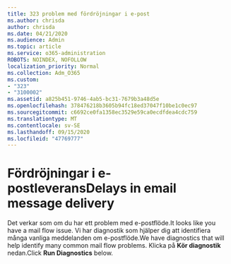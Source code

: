 ```yaml
---
title: 323 problem med fördröjningar i e-post
ms.author: chrisda
author: chrisda
ms.date: 04/21/2020
ms.audience: Admin
ms.topic: article
ms.service: o365-administration
ROBOTS: NOINDEX, NOFOLLOW
localization_priority: Normal
ms.collection: Adm_O365
ms.custom:
- "323"
- "3100002"
ms.assetid: a825b451-9746-4ab5-bc31-7679b3a48d5e
ms.openlocfilehash: 378476218b3605b94fc18ed37047f10be1c0ec97
ms.sourcegitcommit: c6692ce0fa1358ec3529e59ca0ecdfdea4cdc759
ms.translationtype: MT
ms.contentlocale: sv-SE
ms.lasthandoff: 09/15/2020
ms.locfileid: "47769777"
---
```

# <a name="delays-in-email-message-delivery"></a><span data-ttu-id="19a9c-102">Fördröjningar i e-postleverans</span><span class="sxs-lookup"><span data-stu-id="19a9c-102">Delays in email message delivery</span></span>

<span data-ttu-id="19a9c-103">Det verkar som om du har ett problem med e-postflöde.</span><span class="sxs-lookup"><span data-stu-id="19a9c-103">It looks like you have a mail flow issue.</span></span> <span data-ttu-id="19a9c-104">Vi har diagnostik som hjälper dig att identifiera många vanliga meddelanden om e-postflöde.</span><span class="sxs-lookup"><span data-stu-id="19a9c-104">We have diagnostics that will help identify many common mail flow problems.</span></span> <span data-ttu-id="19a9c-105">Klicka på **Kör diagnostik** nedan.</span><span class="sxs-lookup"><span data-stu-id="19a9c-105">Click **Run Diagnostics** below.</span></span>
